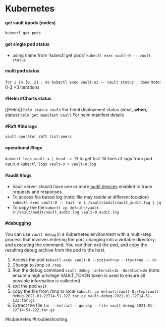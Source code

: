 # Kubernetes

#### get vault #pods (nodes)
`kubectl get pods`

#### get single pod status
- using name from 'kubectl get pods'
`kubectl exec vault-0 -- vault status`

#### multi pod status
`for i in {0..2} ; do kubectl exec vault-$i -- vault status ; done`
note: 0-2 =3 iterations

#### #Helm #Charts status
[[Helm]]
`helm status vault`  For heml deployment status (what, **when**, status)
`helm get manifest vault` For helm manifest details

#### #Raft #Storage 
`vault operator raft list-peers`

#### operational #logs
`kubectl logs vault-x | head -n 15` to get fisrt 15 lines of logs from pod vault-x
`kubectl logs vault-0 > vault-0.log`

#### #audit #logs 
- Vault server should have one or more [audit devices](https://www.vaultproject.io/docs/audit) enabled to trace requests and responses.
- To access file based log (note: file may reside at different location)
`kubectl exec vault-0 -- tail -n 1 /vault/audit/vault_audit.log | jq`
- To copy the file
`kubectl cp default/vault-0:/vault/audit/vault_audit.log vault-0_audit.log`

#### #debugging
You can use `vault debug` in a Kubernetes environment with a multi-step process that involves entering the pod, changing into a writable directory, and executing the command. You can then exit the pod, and copy the resulting debug archive from the pod to the host.

1. Access the pod `kubectl exec vault-0 --stdin=true --tty=true -- sh`
2. Change to /tmp `cd /tmp`
3. Run the debug command `vault debug -interval=1m -duration=2m`  (note: ensure a high privilege VAULT_TOKEN token is used to ensure all possible information is collected)
4. exit the pod `exit`
5. copy the file from /tmp to local `kubectl cp default/vault-0:/tmp/vault-debug-2021-01-22T14-51-12Z.tar.gz vault-debug-2021-01-22T14-51-12Z.tar.gz`
6. Extract the file `tar --extract --gunzip --file vault-debug-2021-01-22T14-51-12Z.tar.gz`


#kubernetes #troubleshooting 
